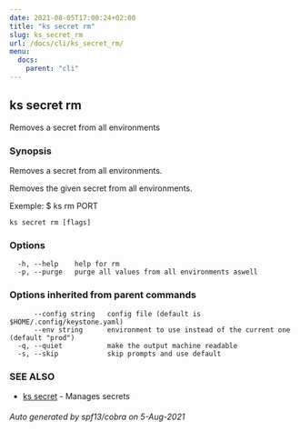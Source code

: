 ```yaml
---
date: 2021-08-05T17:00:24+02:00
title: "ks secret rm"
slug: ks_secret_rm
url: /docs/cli/ks_secret_rm/
menu:
  docs:
    parent: "cli"
---
```

## ks secret rm

Removes a secret from all environments

### Synopsis

Removes a secret from all environments.

Removes the given secret from all environments.

Exemple:
  $ ks rm PORT

```
ks secret rm [flags]
```

### Options

```
  -h, --help    help for rm
  -p, --purge   purge all values from all environments aswell
```

### Options inherited from parent commands

```
      --config string   config file (default is $HOME/.config/keystone.yaml)
      --env string      environment to use instead of the current one (default "prod")
  -q, --quiet           make the output machine readable
  -s, --skip            skip prompts and use default
```

### SEE ALSO

* [ks secret](/docs/cli/ks_secret/)	 - Manages secrets

###### Auto generated by spf13/cobra on 5-Aug-2021
